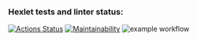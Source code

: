 ### Hexlet tests and linter status:
[![Actions Status](https://github.com/nazarovru51/python-project-lvl1/workflows/hexlet-check/badge.svg)](https://github.com/nazarovru51/python-project-lvl1/actions)
[![Maintainability](https://api.codeclimate.com/v1/badges/a99a88d28ad37a79dbf6/maintainability)](https://codeclimate.com/github/codeclimate/codeclimate/maintainability)
![example workflow](https://github.com/nazarovru51/python-project-lvl1/actions/tests2/python-project.yml/badge.svg)

